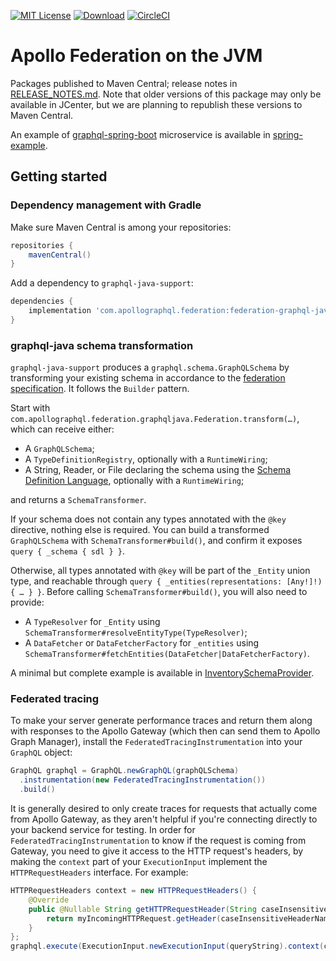 [![MIT License](https://img.shields.io/github/license/apollographql/federation-jvm.svg)](LICENSE)
[![Download](https://api.bintray.com/packages/apollographql/maven/federation-jvm/images/download.svg)](https://bintray.com/apollographql/maven/federation-jvm/_latestVersion)
[![CircleCI](https://circleci.com/gh/apollographql/federation-jvm.svg?style=svg)](https://circleci.com/gh/apollographql/federation-jvm)

# Apollo Federation on the JVM

Packages published to Maven Central; release notes in [RELEASE_NOTES.md](RELEASE_NOTES.md). Note that older versions of this package may only be available in JCenter, but we are planning to republish these versions to Maven Central.

An example of [graphql-spring-boot](https://www.graphql-java-kickstart.com/spring-boot/) microservice is available in [spring-example](spring-example).

## Getting started

### Dependency management with Gradle

Make sure Maven Central is among your repositories:

```groovy
repositories {
    mavenCentral()
}
```

Add a dependency to `graphql-java-support`:

```groovy
dependencies {
    implementation 'com.apollographql.federation:federation-graphql-java-support:0.6.3'
}
```

### graphql-java schema transformation

`graphql-java-support` produces a `graphql.schema.GraphQLSchema` by transforming your existing schema in accordance to the
[federation specification](https://www.apollographql.com/docs/apollo-server/federation/federation-spec/).
It follows the `Builder` pattern.

Start with `com.apollographql.federation.graphqljava.Federation.transform(…)`, which can receive either:
- A `GraphQLSchema`;
- A `TypeDefinitionRegistry`, optionally with a `RuntimeWiring`;
- A String, Reader, or File declaring the schema using the [Schema Definition Language](https://www.apollographql.com/docs/apollo-server/essentials/schema/#schema-definition-language),
  optionally with a `RuntimeWiring`;

and returns a `SchemaTransformer`.

If your schema does not contain any types annotated with the `@key` directive, nothing else is required.
You can build a transformed `GraphQLSchema` with `SchemaTransformer#build()`, and confirm it exposes `query { _schema { sdl } }`.

Otherwise, all types annotated with `@key` will be part of the `_Entity` union type,
and reachable through `query { _entities(representations: [Any!]!) { … } }`. Before calling `SchemaTransformer#build()`,
you will also need to provide:
- A `TypeResolver` for `_Entity` using `SchemaTransformer#resolveEntityType(TypeResolver)`;
- A `DataFetcher` or `DataFetcherFactory` for `_entities`
  using `SchemaTransformer#fetchEntities(DataFetcher|DataFetcherFactory)`.

A minimal but complete example is available in
[InventorySchemaProvider](spring-example/src/main/java/com/apollographql/federation/springexample/InventorySchemaProvider.java).

### Federated tracing

To make your server generate performance traces and return them along with
responses to the Apollo Gateway (which then can send them to Apollo Graph
Manager), install the `FederatedTracingInstrumentation` into your `GraphQL`
object:

```java
GraphQL graphql = GraphQL.newGraphQL(graphQLSchema)
  .instrumentation(new FederatedTracingInstrumentation())
  .build()
```

It is generally desired to only create traces for requests that actually come
from Apollo Gateway, as they aren't helpful if you're connecting directly to
your backend service for testing. In order for `FederatedTracingInstrumentation`
to know if the request is coming from Gateway, you need to give it access to the
HTTP request's headers, by making the `context` part of your `ExecutionInput`
implement the `HTTPRequestHeaders` interface.  For example:

```java
HTTPRequestHeaders context = new HTTPRequestHeaders() {
    @Override
    public @Nullable String getHTTPRequestHeader(String caseInsensitiveHeaderName) {
        return myIncomingHTTPRequest.getHeader(caseInsensitiveHeaderName);
    }
};
graphql.execute(ExecutionInput.newExecutionInput(queryString).context(context));
```
